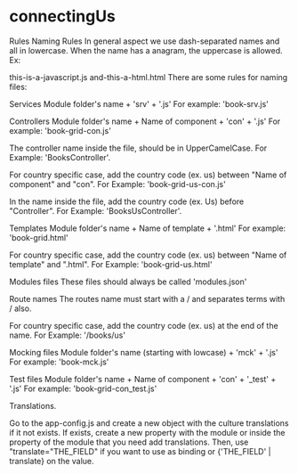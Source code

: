 # connectingUs

Rules
Naming Rules
In general aspect we use dash-separated names and all in lowercase. When the name has a anagram, the uppercase is allowed. Ex:

 this-is-a-javascript.js
 and-this-a-html.html
There are some rules for naming files:

Services
Module folder's name + 'srv' + '.js' For example: 'book-srv.js'

Controllers
Module folder's name + Name of component + 'con' + '.js' For example: 'book-grid-con.js'

The controller name inside the file, should be in UpperCamelCase. For Example: 'BooksController'.

For country specific case, add the country code (ex. us) between "Name of component" and "con". For Example: 'book-grid-us-con.js'

In the name inside the file, add the country code (ex. Us) before "Controller". For Example: 'BooksUsController'.

Templates
Module folder's name + Name of template + '.html' For example: 'book-grid.html'

For country specific case, add the country code (ex. us) between "Name of template" and ".html". For Example: 'book-grid-us.html'

Modules files
These files should always be called 'modules.json'

Route names
The routes name must start with a / and separates terms with / also.

For country specific case, add the country code (ex. us) at the end of the name. For Example: '/books/us'

Mocking files
Module folder's name (starting with lowcase) + 'mck' + '.js' For example: 'book-mck.js'

Test files
Module folder's name + Name of component + 'con' + '_test' + '.js' For example: 'book-grid-con_test.js'

Translations.

Go to the app-config.js and create a new object with the culture translations if it not exists.
If exists, create a new property with the module or inside the property of the module that you need add translations.
Then, use "translate="THE_FIELD" if you want to use as binding or {'THE_FIELD' | translate} on the value. 
